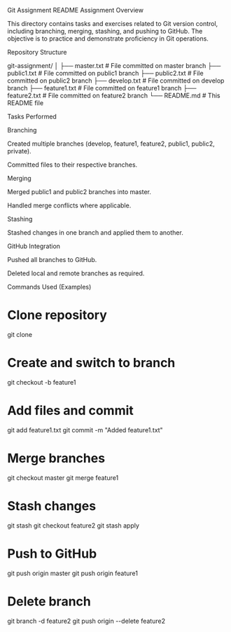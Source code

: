 Git Assignment README
Assignment Overview

This directory contains tasks and exercises related to Git version control, including branching, merging, stashing, and pushing to GitHub. The objective is to practice and demonstrate proficiency in Git operations.

Repository Structure

git-assignment/
│
├── master.txt              # File committed on master branch
├── public1.txt             # File committed on public1 branch
├── public2.txt             # File committed on public2 branch
├── develop.txt             # File committed on develop branch
├── feature1.txt            # File committed on feature1 branch
├── feature2.txt            # File committed on feature2 branch
└── README.md               # This README file

Tasks Performed

Branching

Created multiple branches (develop, feature1, feature2, public1, public2, private).

Committed files to their respective branches.

Merging

Merged public1 and public2 branches into master.

Handled merge conflicts where applicable.

Stashing

Stashed changes in one branch and applied them to another.

GitHub Integration

Pushed all branches to GitHub.

Deleted local and remote branches as required.

Commands Used (Examples)
# Clone repository
git clone <repo-url>

# Create and switch to branch
git checkout -b feature1

# Add files and commit
git add feature1.txt
git commit -m "Added feature1.txt"

# Merge branches
git checkout master
git merge feature1

# Stash changes
git stash
git checkout feature2
git stash apply

# Push to GitHub
git push origin master
git push origin feature1

# Delete branch
git branch -d feature2
git push origin --delete feature2

